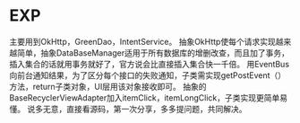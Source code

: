 # EXP
主要用到OkHttp，GreenDao，IntentService。
抽象OkHttp使每个请求实现越来越简单，抽象DataBaseManager适用于所有数据库的增删改查，而且加了事务，插入集合的话就用事务就好了，官方说会比直接插入集合快一千倍。
用EventBus向前台通知结果，为了区分每个接口的失败通知，子类需实现getPostEvent（）方法，return子类对象，UI层用该对象接收即可。
抽象的BaseRecyclerViewAdapter加入itemClick，itemLongClick，子类实现更简单易懂。
说多无意，直接看源码，第一次分享，多多提问题，共同解决。
